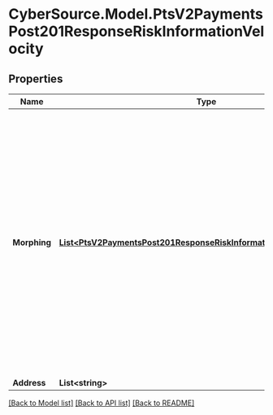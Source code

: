# CyberSource.Model.PtsV2PaymentsPost201ResponseRiskInformationVelocity
## Properties

Name | Type | Description | Notes
------------ | ------------- | ------------- | -------------
**Morphing** | [**List&lt;PtsV2PaymentsPost201ResponseRiskInformationVelocityMorphing&gt;**](PtsV2PaymentsPost201ResponseRiskInformationVelocityMorphing.md) | List of information codes triggered by the order. These information codes were generated when you created the order and product velocity rules and are returned so that you can associate them with the rules.  Returned by scoring service.  | [optional] 
**Address** | **List&lt;string&gt;** |  | [optional] 

[[Back to Model list]](../README.md#documentation-for-models) [[Back to API list]](../README.md#documentation-for-api-endpoints) [[Back to README]](../README.md)

